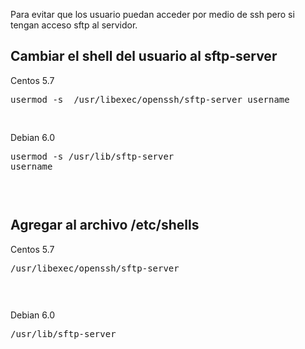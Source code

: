 <html><body><p>Para evitar que los usuario puedan acceder por medio de ssh pero si tengan acceso sftp al servidor.</p><h2>Cambiar el shell del usuario al sftp-server</h2><p>Centos 5.7</p><pre>usermod -s  /usr/libexec/openssh/sftp-server username

</pre><p>Debian 6.0</p><pre>usermod -s /usr/lib/sftp-server username

</pre><h2>Agregar al archivo /etc/shells</h2><p>Centos 5.7</p><pre>/usr/libexec/openssh/sftp-server

</pre><p>Debian 6.0</p><pre>/usr/lib/sftp-server

</pre></body></html>